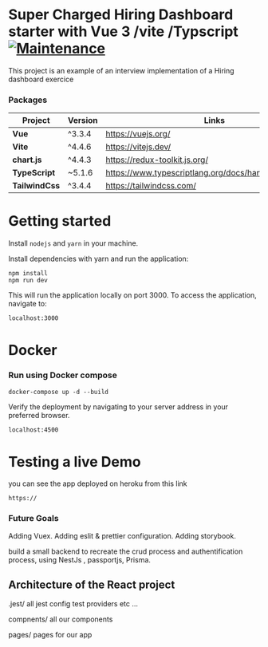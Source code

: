 # Super Charged Hiring Dashboard starter with Vue 3 /vite /Typscript [![Maintenance](https://img.shields.io/badge/Maintained%3F-yes-green.svg)](https://bitbucket.org/lbesson/ansi-colors)

This project is an example of an interview implementation of a Hiring dashboard exercice

### Packages

| Project         | Version | Links                                                   |
| --------------- | ------- | ------------------------------------------------------- |
| **Vue**         | ^3.3.4  | https://vuejs.org/                                      |
| **Vite**        | ^4.4.6  | https://vitejs.dev/                                     |
| **chart.js**    | ^4.4.3  | https://redux-toolkit.js.org/                           |
| **TypeScript**  | ~5.1.6  | https://www.typescriptlang.org/docs/handbook/intro.html |
| **TailwindCss** | ^3.4.4  | https://tailwindcss.com/                                |

# Getting started

Install `nodejs` and `yarn` in your machine.

Install dependencies with yarn and run the application:

```
npm install
npm run dev
```

This will run the application locally on port 3000. To access the application, navigate to:

```sh
localhost:3000
```

# Docker

### Run using Docker compose

```
docker-compose up -d --build
```

Verify the deployment by navigating to your server address in your preferred browser.

```sh
localhost:4500
```

# Testing a live Demo

you can see the app deployed on heroku from this link

```
https://
```

### Future Goals

Adding Vuex.
Adding eslit & prettier configuration.
Adding storybook.

build a small backend to recreate the crud process and authentification process, using NestJs , passportjs, Prisma.

## Architecture of the React project

.jest/ all jest config test providers etc ...

compnents/ all our components

pages/ pages for our app
